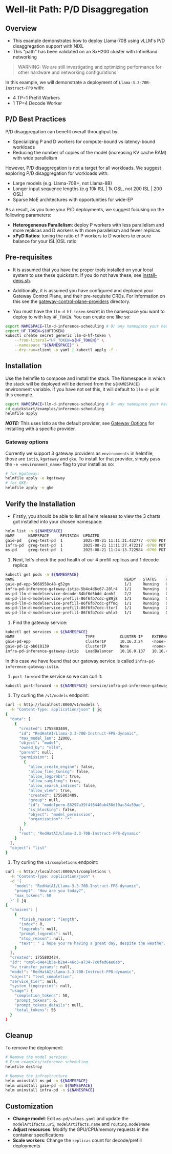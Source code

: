 # Well-lit Path: P/D Disaggregation

## Overview

- This example demonstrates how to deploy Llama-70B using vLLM's P/D disaggregation support with NIXL
- This "path" has been validated on an 8xH200 cluster with InfiniBand networking

> WARNING: We are still investigating and optimizing performance for other hardware and networking configurations

In this example, we will demonstrate a deployment of `Llama-3.3-70B-Instruct-FP8` with:

- 4 TP=1 Prefill Workers
- 1 TP=4 Decode Worker

## P/D Best Practices

P/D disaggregation can benefit overall throughput by:

- Specializing P and D workers for compute-bound vs latency-bound workloads
- Reducing the number of copies of the model (increasing KV cache RAM) with wide parallelism

However, P/D disaggregation is not a target for all workloads. We suggest exploring P/D disaggregation for workloads with:

- Large models (e.g. Llama-70B+, not Llama-8B)
- Longer input sequence lengths (e.g 10k ISL | 1k OSL, not 200 ISL | 200 OSL)
- Sparse MoE architectures with opportunities for wide-EP

As a result, as you tune your P/D deployments, we suggest focusing on the following parameters:

- **Heterogeneous Parallelism**: deploy P workers with less parallelism and more replicas and D workers with more parallelism and fewer replicas
- **xPyD Ratios**: tuning the ratio of P workers to D workers to ensure balance for your ISL|OSL ratio

## Pre-requisites

- It is assumed that you have the proper tools installed on your local system to use these quickstart. If you do not have these, see [install-deps.sh](../../install-deps.sh).

- Additionally, it is assumed you have configured and deployed your Gateway Control Plane, and their pre-requisite CRDs. For information on this see the [gateway-control-plane-providers](../../gateway-control-plane-providers/) directory.

- You must have the `llm-d-hf-token` secret in the namespace you want to deploy to with key `HF_TOKEN`. You can create one like so:

```bash
export NAMESPACE=llm-d-inference-scheduling # Or any namespace your heart desires
export HF_TOKEN=$(HFTOKEN)
kubectl create secret generic llm-d-hf-token \
    --from-literal="HF_TOKEN=${HF_TOKEN}" \
    --namespace "${NAMESPACE}" \
    --dry-run=client -o yaml | kubectl apply -f -
```

## Installation

Use the helmfile to compose and install the stack. The Namespace in which the stack will be deployed will be derived from the `${NAMESPACE}` environment variable. If you have not set this, it will default to `llm-d-pd` in this example.

```bash
export NAMESPACE=llm-d-inference-scheduling # Or any namespace your heart desires
cd quickstart/examples/inference-scheduling
helmfile apply
```

**_NOTE:_** This uses Istio as the default provider, see [Gateway Options](./README.md#gateway-options) for installing with a specific provider.

### Gateway options

Currently we support 3 gateway providers as `environments` in helmfile, those are `istio`, `kgateway` and `gke`. To install for that provider, simply pass the `-e <environment_name>` flag to your install as so:

```bash
# for kgateway:
helmfile apply -e kgateway
# for GKE:
helmfile apply -e gke
```

## Verify the Installation

- Firstly, you should be able to list all helm releases to view the 3 charts got installed into your chosen namespace:

```bash
helm list -n ${NAMESPACE}
NAME      NAMESPACE     REVISION  UPDATED                               STATUS    CHART                     APP VERSION
gaie-pd   greg-test-pd  1         2025-08-21 11:11:31.432777 -0700 PDT  deployed  inferencepool-v0.5.1      v0.5.1
infra-pd  greg-test-pd  1         2025-08-21 11:11:27.472217 -0700 PDT  deployed  llm-d-infra-v1.2.4        v0.2.0
ms-pd     greg-test-pd  1         2025-08-21 11:24:13.722984 -0700 PDT  deployed  llm-d-modelservice-v0.2.7 v0.2.0
```

1. Next, let's check the pod health of our 4 prefill replicas and 1 decode replica:

```bash
kubectl get pods -n ${NAMESPACE}
NAME                                                READY   STATUS    RESTARTS   AGE
gaie-pd-epp-5668558c48-g52gm                        1/1     Running   0          57m
infra-pd-inference-gateway-istio-5b4c4d6c67-28lr4   1/1     Running   0          57m
ms-pd-llm-d-modelservice-decode-84bf6d5bdd-4cmhf    2/2     Running   0          45m
ms-pd-llm-d-modelservice-prefill-86f6fb7cdc-g89j8   1/1     Running   0          45m
ms-pd-llm-d-modelservice-prefill-86f6fb7cdc-gffmq   1/1     Running   0          45m
ms-pd-llm-d-modelservice-prefill-86f6fb7cdc-ttxrl   1/1     Running   0          45m
ms-pd-llm-d-modelservice-prefill-86f6fb7cdc-whlx5   1/1     Running   0          45m
```

1. Find the gateway service:

```bash
kubectl get services -n ${NAMESPACE}
NAME                               TYPE           CLUSTER-IP    EXTERNAL-IP   PORT(S)                        AGE
gaie-pd-epp                        ClusterIP      10.16.3.24    <none>        9002/TCP,9090/TCP              58m
gaie-pd-ip-bb618139                ClusterIP      None          <none>        54321/TCP                      58m
infra-pd-inference-gateway-istio   LoadBalancer   10.16.0.137   10.16.4.2     15021:35235/TCP,80:35516/TCP   58m
```

In this case we have found that our gateway service is called `infra-pd-inference-gateway-istio`.

1. `port-forward` the service so we can curl it:

```bash
kubectl port-forward -n ${NAMESPACE} service/infra-pd-inference-gateway-istio 8000:80
```

1. Try curling the `/v1/models` endpoint:

```bash
curl -s http://localhost:8000/v1/models \
  -H "Content-Type: application/json" | jq
{
  "data": [
    {
      "created": 1755803409,
      "id": "RedHatAI/Llama-3.3-70B-Instruct-FP8-dynamic",
      "max_model_len": 32000,
      "object": "model",
      "owned_by": "vllm",
      "parent": null,
      "permission": [
        {
          "allow_create_engine": false,
          "allow_fine_tuning": false,
          "allow_logprobs": true,
          "allow_sampling": true,
          "allow_search_indices": false,
          "allow_view": true,
          "created": 1755803409,
          "group": null,
          "id": "modelperm-88297a39f4f8440ab458d10ac34a59ae",
          "is_blocking": false,
          "object": "model_permission",
          "organization": "*"
        }
      ],
      "root": "RedHatAI/Llama-3.3-70B-Instruct-FP8-dynamic"
    }
  ],
  "object": "list"
}
```

1. Try curling the `v1/completions` endpoint:

```bash
curl -s http://localhost:8000/v1/completions \
  -H "Content-Type: application/json" \
  -d '{
    "model": "RedHatAI/Llama-3.3-70B-Instruct-FP8-dynamic",
    "prompt": "How are you today?",
    "max_tokens": 50
  }' | jq
{
  "choices": [
    {
      "finish_reason": "length",
      "index": 0,
      "logprobs": null,
      "prompt_logprobs": null,
      "stop_reason": null,
      "text": " I hope you're having a great day, despite the weather. I'm just dropping by to say hi and to share with you a few things that I've been loving lately. As you know, I'm a big fan of trying out new products"
    }
  ],
  "created": 1755803424,
  "id": "cmpl-64e41b3e-b2a4-46c3-a734-7c0fed6ee6ab",
  "kv_transfer_params": null,
  "model": "RedHatAI/Llama-3.3-70B-Instruct-FP8-dynamic",
  "object": "text_completion",
  "service_tier": null,
  "system_fingerprint": null,
  "usage": {
    "completion_tokens": 50,
    "prompt_tokens": 6,
    "prompt_tokens_details": null,
    "total_tokens": 56
  }
}
```

## Cleanup

To remove the deployment:

```bash
# Remove the model services
# From examples/inference-scheduling
helmfile destroy

# Remove the infrastructure
helm uninstall ms-pd -n ${NAMESPACE}
helm uninstall gaie-pd -n ${NAMESPACE}
helm uninstall infra-pd -n ${NAMESPACE}
```

## Customization

- **Change model**: Edit `ms-pd/values.yaml` and update the `modelArtifacts.uri`, `modelArtifacts.name` and `routing.modelName`
- **Adjust resources**: Modify the GPU/CPU/memory requests in the container specifications
- **Scale workers**: Change the `replicas` count for decode/prefill deployments
